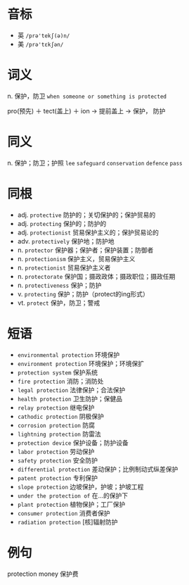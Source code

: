 # 音标

- 英 `/prə'tekʃ(ə)n/`
- 美 `/prə'tɛkʃən/`

# 词义

n. 保护，防卫
`when someone or something is protected`



pro(预先) ＋ tect(盖上) ＋ ion → 提前盖上 → 保护， 防护

# 同义

n. 保护；防卫；护照
`lee` `safeguard` `conservation` `defence` `pass`

# 同根

- adj. `protective` 防护的；关切保护的；保护贸易的
- adj. `protecting` 保护的；防护的
- adj. `protectionist` 贸易保护主义的；保护贸易论的
- adv. `protectively` 保护地；防护地
- n. `protector` 保护器；保护者；保护装置；防御者
- n. `protectionism` 保护主义，贸易保护主义
- n. `protectionist` 贸易保护主义者
- n. `protectorate` 保护国；摄政政体；摄政职位；摄政任期
- n. `protectiveness` 保护；防护
- v. `protecting` 保护；防护（protect的ing形式）
- vt. `protect` 保护，防卫；警戒

# 短语

- `environmental protection` 环境保护
- `environment protection` 环境保护；环境保扩
- `protection system` 保护系统
- `fire protection` 消防；消防处
- `legal protection` 法律保护；合法保护
- `health protection` 卫生防护；保健品
- `relay protection` 继电保护
- `cathodic protection` 阴极保护
- `corrosion protection` 防腐
- `lightning protection` 防雷法
- `protection device` 保护设备；防护设备
- `labor protection` 劳动保护
- `safety protection` 安全防护
- `differential protection` 差动保护；比例制动式纵差保护
- `patent protection` 专利保护
- `slope protection` 边坡保护，护坡；护坡工程
- `under the protection of` 在…的保护下
- `plant protection` 植物保护；工厂保护
- `consumer protection` 消费者保护
- `radiation protection` [核]辐射防护

# 例句

protection money
保护费


